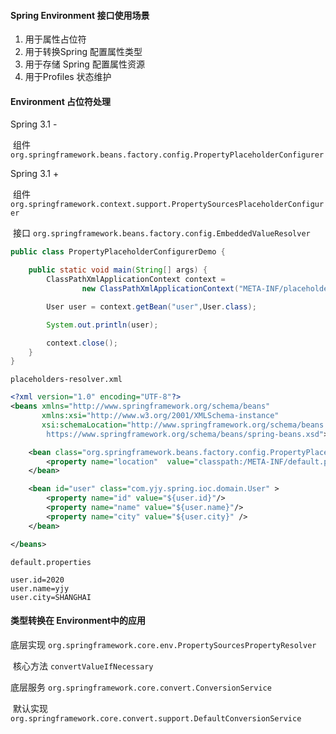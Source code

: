 

####  Spring Environment 接口使用场景

1. 用于属性占位符
2. 用于转换Spring 配置属性类型
3. 用于存储 Spring 配置属性资源
4. 用于Profiles 状态维护



####  Environment 占位符处理

Spring 3.1 -

​	组件 `org.springframework.beans.factory.config.PropertyPlaceholderConfigurer`

Spring 3.1 + 

​	组件  `org.springframework.context.support.PropertySourcesPlaceholderConfigurer`

​	接口 `org.springframework.beans.factory.config.EmbeddedValueResolver`



```java
public class PropertyPlaceholderConfigurerDemo {

    public static void main(String[] args) {
        ClassPathXmlApplicationContext context =
                new ClassPathXmlApplicationContext("META-INF/placeholders-resolver.xml");

        User user = context.getBean("user",User.class);

        System.out.println(user);

        context.close();
    }
}

```

`placeholders-resolver.xml`

```xml
<?xml version="1.0" encoding="UTF-8"?>
<beans xmlns="http://www.springframework.org/schema/beans"
       xmlns:xsi="http://www.w3.org/2001/XMLSchema-instance"
       xsi:schemaLocation="http://www.springframework.org/schema/beans
        https://www.springframework.org/schema/beans/spring-beans.xsd">

    <bean class="org.springframework.beans.factory.config.PropertyPlaceholderConfigurer" >
        <property name="location"  value="classpath:/META-INF/default.properties" />
    </bean>

    <bean id="user" class="com.yjy.spring.ioc.domain.User" >
        <property name="id" value="${user.id}"/>
        <property name="name" value="${user.name}"/>
        <property name="city" value="${user.city}" />
    </bean>

</beans>
```

`default.properties`

```
user.id=2020
user.name=yjy
user.city=SHANGHAI
```



#### 类型转换在 Environment中的应用

底层实现 `org.springframework.core.env.PropertySourcesPropertyResolver`

​	核心方法 `convertValueIfNecessary`

底层服务 `org.springframework.core.convert.ConversionService`

​	默认实现 ` org.springframework.core.convert.support.DefaultConversionService`
